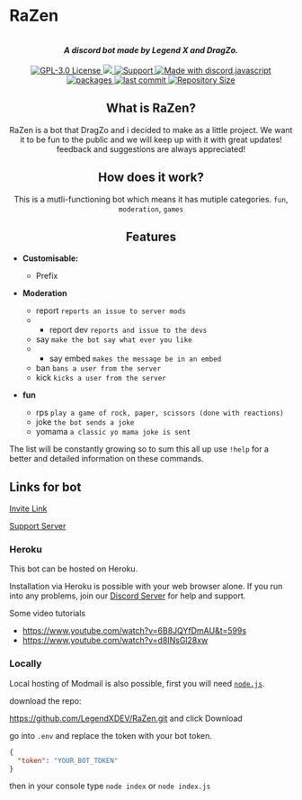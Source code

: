 # RaZen
<div align="center"> 
  <br>
  <strong><i>A discord bot made by Legend X and DragZo.</i></strong>
  <br>
  <br>
 
  <a href="https://github.com/LegendXDEV/RaZen/blob/master/LICENSE">
    <img src="https://img.shields.io/badge/license-gple74c3c.svg?style=for-the-badge" alt="GPL-3.0 License">
  </a>
  
  <a href="https://dashboard.heroku.com/">
    <img src="https://img.shields.io/badge/deploy_to-heroku-997FBC.svg?style=for-the-badge&logo=Heroku">
  </a>
 
  <a href="https://discord.gg/Fgw8gqq">
    <img src="https://img.shields.io/discord/402295226766721024.svg?label=Discord&logo=Discord&colorB=7289da&style=for-the-badge" alt="Support">
  </a>
  
  <a href="https://discord.js.org/#/">
    <img src="https://img.shields.io/badge/Made%20With-discord.js-blue.svg?style=for-the-badge&logo=javascript" alt="Made with discord.javascript">
  </a>

 
  <a href="https://github.com/LegendXDEV/RaZen/blob/master/package-lock.json">
    <img src="https://img.shields.io/badge/Packages%20-red?style=for-the-badge" alt="packages">
  </a>
  
   <a href="https://github.com/LegendXDEV/RaZen/commits/master">
    <img src="https://img.shields.io/github/last-commit/LegendXDEV/RaZen.svg" alt ="last commit">
  </a>

  <a href="https://github.com/LegendXDEV/RaZen/tree/master">
    <img src="https://img.shields.io/github/repo-size/LegendXDEV/RaZen.svg" alt="Repository Size">
  </a>  


## What is RaZen?

RaZen is a bot that DragZo and i decided to make as a little project. We want it to be fun to the public and we will keep up with it with great updates! feedback and suggestions are always appreciated!

## How does it work?

This is a mutli-functioning bot which means it has mutiple categories. `fun`, `moderation`, `games`

## Features
</div>

* **Customisable:**
  * Prefix 

* **Moderation**
  * report `reports an issue to server mods`
  * * report dev `reports and issue to the devs`
  * say `make the bot say what ever you like`
  * * say embed `makes the message be in an embed`
  * ban `bans a user from the server`
  * kick `kicks a user from the server`
  
* **fun**
  * rps `play a game of rock, paper, scissors (done with reactions)`
  * joke `the bot sends a joke` 
  * yomama `a classic yo mama joke is sent`

The list will be constantly growing so to sum this all up use `!help` for a better and detailed information on these commands.

## Links for bot

[Invite Link](https://discordapp.com/api/oauth2/authorize?client_id=632371763489275906&permissions=2147347959&scope=bot) 

[Support Server](https://discord.gg/Fgw8gqq)

### Heroku

This bot can be hosted on Heroku.

Installation via Heroku is possible with your web browser alone. 
If you run into any problems, join our [Discord Server](https://discord.gg/Fgw8gqq) for help and support.

Some video tutorials

  * <https://www.youtube.com/watch?v=6B8JQYfDmAU&t=599s>
  * <https://www.youtube.com/watch?v=d8INsGl28xw>


### Locally

Local hosting of Modmail is also possible, first you will need [`node.js`](https://nodejs.org/en/).

download the repo:

https://github.com/LegendXDEV/RaZen.git and click Download

go into `.env` and replace the token with your bot token.

```json
{
  "token": "YOUR_BOT_TOKEN"
}
```

then in your console type
`node index` or `node index.js`

